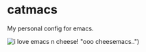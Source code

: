 # catmacs

My personal config for emacs.


![i love emacs n cheese!](https://c.tenor.com/d8wVpV9BHPcAAAAC/happy-cat.gif) "ooo cheesemacs..")
